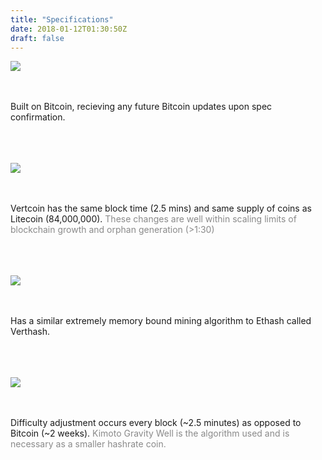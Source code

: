 ```yaml
---
title: "Specifications"
date: 2018-01-12T01:30:50Z
draft: false
---
```



<img src="../images/bitcoin.png">

<br><br>
Built on Bitcoin, recieving any future Bitcoin updates upon spec confirmation.
<br><br>
<br><br>


<img src="../images/litecoin.png">

<br><br>
Vertcoin has the same block time (2.5 mins) and same supply of coins as Litecoin (84,000,000).
<span style="opacity: 0.5;">These changes are well within scaling limits of blockchain growth and orphan generation (>1:30)</span>
<br><br>
<br><br>


<img src="../images/ethereum.png">

<br><br>
Has a similar extremely memory bound mining algorithm to Ethash called Verthash.
<br><br>
<br><br>

<img src="../images/kgw.png">

<br><br>
Difficulty adjustment occurs every block (~2.5 minutes) as opposed to Bitcoin (~2 weeks).
<span style="opacity: 0.5;">Kimoto Gravity Well is the algorithm used and is necessary as a smaller hashrate coin.</span>
<br><br>
<br><br>






